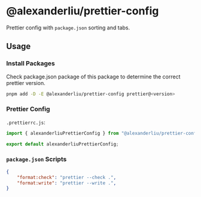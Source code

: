 # @alexanderliu/prettier-config

Prettier config with `package.json` sorting and tabs.

## Usage

### Install Packages

Check package.json package of this package to determine the correct prettier version.

```bash
pnpm add -D -E @alexanderliu/prettier-config prettier@<version>
```

### Prettier Config

`.prettierrc.js`:

```js
import { alexanderliuPrettierConfig } from "@alexanderliu/prettier-config";

export default alexanderliuPrettierConfig;
```

### `package.json` Scripts

```json
{
    "format:check": "prettier --check .",
    "format:write": "prettier --write .",
}
```
